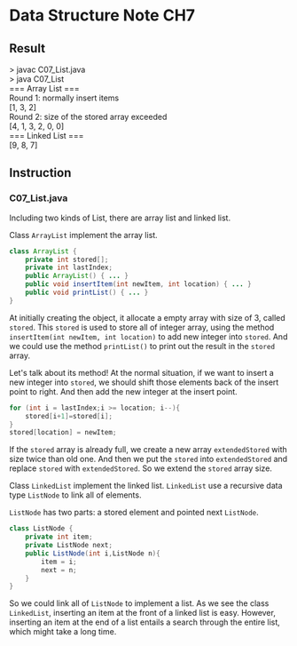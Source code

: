 # Data Structure Note CH7

## Result
<div style="background-color:rgba(255, 0, 0, 0)">
> javac C07_List.java</br>
> java C07_List</br>
=== Array List ===</br>
Round 1: normally insert items</br>
[1, 3, 2]</br>
Round 2: size of the stored array exceeded</br>
[4, 1, 3, 2, 0, 0]</br>
=== Linked List ===</br>
[9, 8, 7]</br>
</div>

## Instruction
### C07_List.java
Including two kinds of List, there are array list and linked list.

Class `ArrayList` implement the array list.
```java
class ArrayList {
	private int stored[];
	private int lastIndex;
	public ArrayList() { ... }
  	public void insertItem(int newItem, int location) { ... }
	public void printList() { ... }
}
```
At initially creating the object, it allocate a empty array with size of 3, called `stored`. This `stored` is used to store all of integer array, using the method `insertItem(int newItem, int location)` to add new integer into `stored`. And we could use the method `printList()` to print out the result in the `stored` array.

Let's talk about its method! At the normal situation, if we want to insert a new integer into `stored`, we should shift those elements back of the insert point to right. And then add the new integer at the insert point.
```java
for (int i = lastIndex;i >= location; i--){
	stored[i+1]=stored[i];
}
stored[location] = newItem;
```

If the `stored` array is already full, we create a new array `extendedStored` with size twice than old one. And then we put the `stored` into `extendedStored` and replace `stored` with `extendedStored`. So we extend the `stored` array size.

Class `LinkedList` implement the linked list. `LinkedList` use a recursive data type `ListNode` to link all of elements.

`ListNode` has two parts: a stored element and pointed next `ListNode`. 
```java
class ListNode {
	private int item;
	private ListNode next;	
	public ListNode(int i,ListNode n){
		item = i;
		next = n;
	}
}
```

So we could link all of `ListNode` to implement a list. As we see the class `LinkedList`, inserting an item at the front of a linked list is easy. However, inserting an item at the end of a list entails a search through the entire list, which might take a long time.
